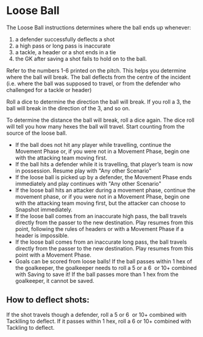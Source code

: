 # Loose Ball

The Loose Ball instructions determines where the ball ends up whenever:

1. a defender successfully deflects a shot
2. a high pass or long pass is inaccurate
3. a tackle, a header or a shot ends in a tie
4. the GK after saving a shot fails to hold on to the ball.

Refer to the numbers 1-6 printed on the pitch. This helps you determine where the ball will break. The ball deflects from the centre of the incident (i.e. where the ball was supposed to travel, or from the defender who challenged for a tackle or header)

Roll a dice to determine the direction the ball will break. If you roll a 3, the ball will break in the direction of the 3, and so on.

To determine the distance the ball will break, roll a dice again. The dice roll will tell you how many hexes the ball will travel. Start counting from the source of the loose ball.

- If the ball does not hit any player while travelling, continue the Movement Phase or, if you were not in a Movement Phase, begin one with the attacking team moving first.
- If the ball hits a defender while it is travelling, that player’s team is now in possession. Resume play with "Any other Scenario"
- If the loose ball is picked up by a defender, the Movement Phase ends immediately and play continues with "Any other Scenario"
- If the loose ball hits an attacker during a movement phase, continue the movement phase, or if you were not in a Movement Phase, begin one with the attacking team moving first, but the attacker can choose to Snapshot immediately.
- If the loose ball comes from an inaccurate high pass, the ball travels directly from the passer to the new destination. Play resumes from this point, following the rules of headers or with a Movement Phase if a header is impossible.
- If the loose ball comes from an inaccurate long pass, the ball travels directly from the passer to the new destination. Play resumes from this point with a Movement Phase.
- Goals can be scored from loose balls! If the ball passes within 1 hex of the goalkeeper, the goalkeeper needs to roll a 5 or a 6  or 10+ combined with Saving to save it! If the ball passes more than 1 hex from the goalkeeper, it cannot be saved.

## How to deflect shots:
If the shot travels though a defender, roll a 5 or 6  or 10+ combined with Tacklling to deflect.
If it passes within 1 hex, roll a 6 or 10+ combined with Tackling to deflect.